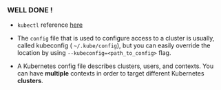 
<br>

### WELL DONE !

* `kubectl` reference [here](https://kubernetes.io/docs/reference/kubectl/)

* The `config` file that is used to configure access to a cluster is usually, called kubeconfig ( `~/.kube/config`), but you can easily override the location by using `--kubeconfig=<path_to_config>` flag.

* A Kubernetes config file describes clusters, users, and contexts. You can have **multiple** contexts in order to target different Kubernetes **clusters**.
